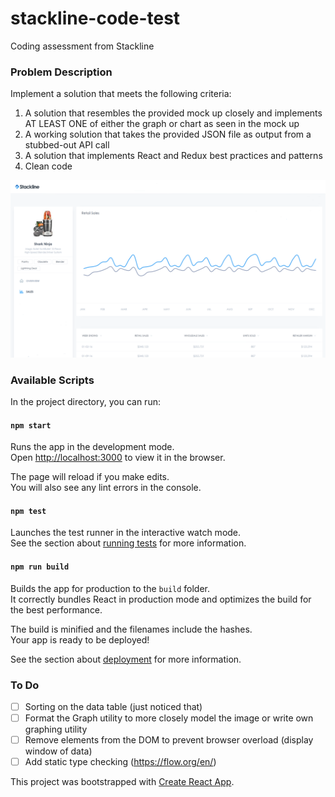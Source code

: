 # stackline-code-test
Coding assessment from Stackline

### Problem Description
Implement a solution that meets the following criteria:
1. A solution that resembles the provided mock up closely and implements AT LEAST ONE of either the graph or chart as seen in the mock up
2. A working solution that takes the provided JSON file as output from a stubbed-out API call
3. A solution that implements React and Redux best practices and patterns
4. Clean code

![Stackline Screen To Implement](public/design/Webdev_Stackline%20screenshot.png)

### Available Scripts

In the project directory, you can run:

#### `npm start`

Runs the app in the development mode.<br />
Open [http://localhost:3000](http://localhost:3000) to view it in the browser.

The page will reload if you make edits.<br />
You will also see any lint errors in the console.

#### `npm test`

Launches the test runner in the interactive watch mode.<br />
See the section about [running tests](https://facebook.github.io/create-react-app/docs/running-tests) for more information.

#### `npm run build`

Builds the app for production to the `build` folder.<br />
It correctly bundles React in production mode and optimizes the build for the best performance.

The build is minified and the filenames include the hashes.<br />
Your app is ready to be deployed!

See the section about [deployment](https://facebook.github.io/create-react-app/docs/deployment) for more information.

### To Do
- [ ] Sorting on the data table (just noticed that)
- [ ] Format the Graph utility to more closely model the image or write own graphing utility
- [ ] Remove elements from the DOM to prevent browser overload (display window of data)
- [ ] Add static type checking (https://flow.org/en/)

This project was bootstrapped with [Create React App](https://github.com/facebook/create-react-app).